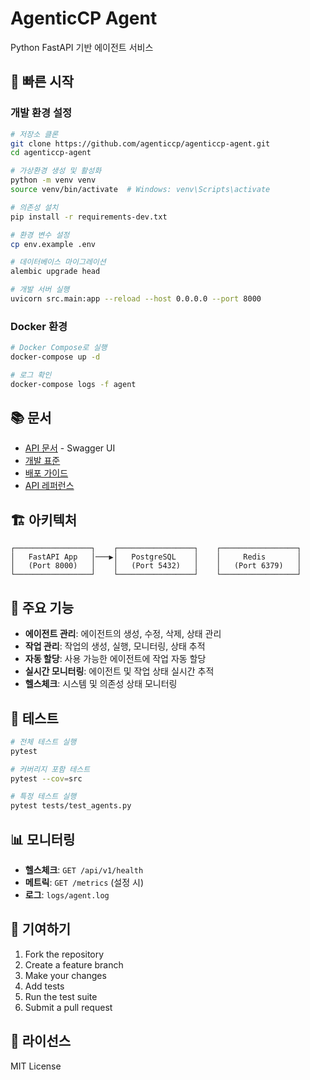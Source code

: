 # AgenticCP Agent

Python FastAPI 기반 에이전트 서비스

## 🚀 빠른 시작

### 개발 환경 설정

```bash
# 저장소 클론
git clone https://github.com/agenticcp/agenticcp-agent.git
cd agenticcp-agent

# 가상환경 생성 및 활성화
python -m venv venv
source venv/bin/activate  # Windows: venv\Scripts\activate

# 의존성 설치
pip install -r requirements-dev.txt

# 환경 변수 설정
cp env.example .env

# 데이터베이스 마이그레이션
alembic upgrade head

# 개발 서버 실행
uvicorn src.main:app --reload --host 0.0.0.0 --port 8000
```

### Docker 환경

```bash
# Docker Compose로 실행
docker-compose up -d

# 로그 확인
docker-compose logs -f agent
```

## 📚 문서

- [API 문서](http://localhost:8000/docs) - Swagger UI
- [개발 표준](docs/PYTHON_FASTAPI_STANDARDS.md)
- [배포 가이드](docs/DEPLOYMENT.md)
- [API 레퍼런스](docs/API.md)

## 🏗️ 아키텍처

```
┌─────────────────┐    ┌─────────────────┐    ┌─────────────────┐
│   FastAPI App   │───▶│   PostgreSQL    │    │     Redis       │
│   (Port 8000)   │    │   (Port 5432)   │    │   (Port 6379)   │
└─────────────────┘    └─────────────────┘    └─────────────────┘
```

## 🎯 주요 기능

- **에이전트 관리**: 에이전트의 생성, 수정, 삭제, 상태 관리
- **작업 관리**: 작업의 생성, 실행, 모니터링, 상태 추적
- **자동 할당**: 사용 가능한 에이전트에 작업 자동 할당
- **실시간 모니터링**: 에이전트 및 작업 상태 실시간 추적
- **헬스체크**: 시스템 및 의존성 상태 모니터링

## 🧪 테스트

```bash
# 전체 테스트 실행
pytest

# 커버리지 포함 테스트
pytest --cov=src

# 특정 테스트 실행
pytest tests/test_agents.py
```

## 📊 모니터링

- **헬스체크**: `GET /api/v1/health`
- **메트릭**: `GET /metrics` (설정 시)
- **로그**: `logs/agent.log`

## 🤝 기여하기

1. Fork the repository
2. Create a feature branch
3. Make your changes
4. Add tests
5. Run the test suite
6. Submit a pull request

## 📄 라이선스

MIT License